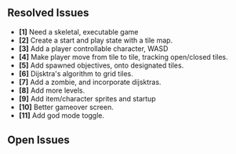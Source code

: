 ## Resolved Issues ##
- **[1]** Need a skeletal, executable game
- **[2]** Create a start and play state with a tile map.
- **[3]** Add a player controllable character, WASD
- **[4]** Make player move from tile to tile, tracking open/closed tiles.
- **[5]** Add spawned objectives, onto designated tiles.
- **[6]** Dijsktra's algorithm to grid tiles.
- **[7]** Add a zombie, and incorporate dijsktras.
- **[8]** Add more levels.
- **[9]** Add item/character sprites and startup
- **[10]** Better gameover screen.
- **[11]** Add god mode toggle.

## Open Issues ##

